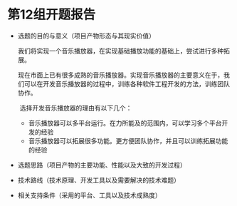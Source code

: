 # 第12组开题报告

- 选题的目的与意义（项目产物形态与其现实价值）

  ​	我们将实现一个音乐播放器，在实现基础播放功能的基础上，尝试进行多种拓展。

  ​	现在市面上已有很多成熟的音乐播放器。实现音乐播放器的主要意义在于，我们可以在开发音乐播放器的过程中，训练各种软件工程开发的方法，训练团队协作。

  ​	选择开发音乐播放器的理由有以下几个：

  - 音乐播放器可以多平台运行。在力所能及的范围内，可以学习多个平台开发的经验
  - 音乐播放器可以拓展很多功能。更方便团队协作，并且可以训练拓展功能的经验

- 选题思路（项目产物的主要功能、性能以及大致的开发过程）

  

- 技术路线（技术原理、开发工具以及需要解决的技术难题）

  

- 相关支持条件（采用的平台、工具以及技术成熟度）

  

